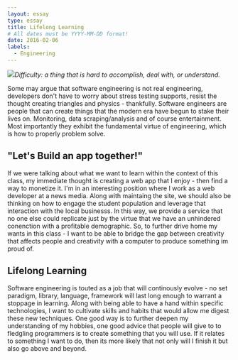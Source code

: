 ```yaml
---
layout: essay
type: essay
title: Lifelong Learning
# All dates must be YYYY-MM-DD format!
date: 2016-02-06
labels:
  - Engineering
---
```


<img class="ui tiny right spaced image" src="../images/degree_difficulty.jpg">*Difficulty: a thing that is hard to accomplish, deal with, or understand.*

Some may argue that software engineering is not real engineering, developers don't have to worry about stress testing supports, resist the thought creating triangles and physics - thankfully. Software engineers are people that can create things that the modern era have begun to stake their lives on. Monitoring, data scraping/analysis and of course entertainment. Most importantly they exhibit the fundamental virtue of engineering, which is how to properly problem solve. 

## "Let's Build an app together!"

If we were talking about what we want to learn within the context of this class, my immediate thought is creating a web app that I enjoy - then find a way to monetize it. I'm in an interesting position where I work as a web developer at a news media. Along with maintaing the site, we should also be thinking on how to engage the student population and leverage that interaction with the local businesss. In this way, we provide a service that no one else could replicate just by the virtue that we have an unhindered conenction with a profitable demographic. So, to further drive home my wants in this class - I want to be able to bridge the gap between creativity that affects people and creativity with a computer to produce something im proud of. 

## Lifelong Learning

Software engineering is touted as a job that will continously evolve - no set paradigm, library, language, framework will last long enough to warrant a stoppage in learning. Along with being able to have a hand within specific technologies, I want to cultivate skills and habits that would allow me digest these new techniques. One good way is to further deepen my understanding of my hobbies, one good advice that people will give to to fledgling programmers is to create something that you will use. If it relates to something I want to do, then its more likely that not only will I finish it but also go above and beyond. 

